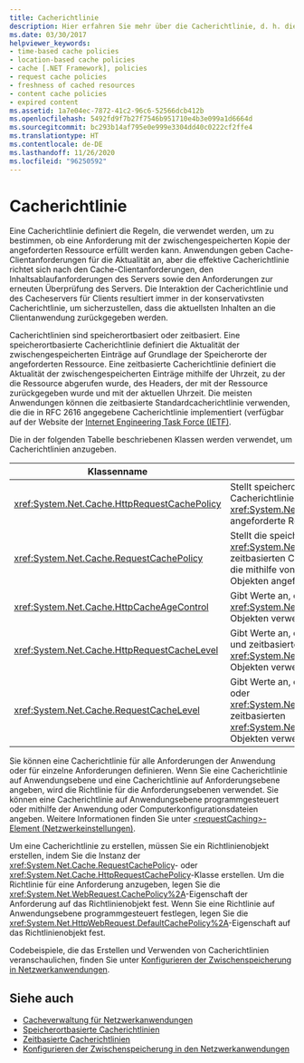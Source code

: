 ```yaml
---
title: Cacherichtlinie
description: Hier erfahren Sie mehr über die Cacherichtlinie, d. h. die Regeln, durch die bestimmt wird, ob eine Anforderung mit der zwischengespeicherten Kopie der angeforderten Ressource erfüllt werden kann.
ms.date: 03/30/2017
helpviewer_keywords:
- time-based cache policies
- location-based cache policies
- cache [.NET Framework], policies
- request cache policies
- freshness of cached resources
- content cache policies
- expired content
ms.assetid: 1a7e04ec-7872-41c2-96c6-52566dcb412b
ms.openlocfilehash: 5492fd9f7b27f7546b951710e4b3e099a1d6664d
ms.sourcegitcommit: bc293b14af795e0e999e3304dd40c0222cf2ffe4
ms.translationtype: HT
ms.contentlocale: de-DE
ms.lasthandoff: 11/26/2020
ms.locfileid: "96250592"
---
```

# <a name="cache-policy"></a>Cacherichtlinie

Eine Cacherichtlinie definiert die Regeln, die verwendet werden, um zu bestimmen, ob eine Anforderung mit der zwischengespeicherten Kopie der angeforderten Ressource erfüllt werden kann. Anwendungen geben Cache-Clientanforderungen für die Aktualität an, aber die effektive Cacherichtlinie richtet sich nach den Cache-Clientanforderungen, den Inhaltsablaufanforderungen des Servers sowie den Anforderungen zur erneuten Überprüfung des Servers. Die Interaktion der Cacherichtlinie und des Cacheservers für Clients resultiert immer in der konservativsten Cacherichtlinie, um sicherzustellen, dass die aktuellsten Inhalten an die Clientanwendung zurückgegeben werden.  
  
 Cacherichtlinien sind speicherortbasiert oder zeitbasiert. Eine speicherortbasierte Cacherichtlinie definiert die Aktualität der zwischengespeicherten Einträge auf Grundlage der Speicherorte der angeforderten Ressource. Eine zeitbasierte Cacherichtlinie definiert die Aktualität der zwischengespeicherten Einträge mithilfe der Uhrzeit, zu der die Ressource abgerufen wurde, des Headers, der mit der Ressource zurückgegeben wurde und mit der aktuellen Uhrzeit. Die meisten Anwendungen können die zeitbasierte Standardcacherichtlinie verwenden, die die in RFC 2616 angegebene Cacherichtlinie implementiert (verfügbar auf der Website der [Internet Engineering Task Force (IETF)](https://www.ietf.org/).  
  
 Die in der folgenden Tabelle beschriebenen Klassen werden verwendet, um Cacherichtlinien anzugeben.  
  
|Klassenname|Beschreibung|  
|----------------|-----------------|  
|<xref:System.Net.Cache.HttpRequestCachePolicy>|Stellt speicherortbasierte und zeitbasierte Cacherichtlinien für mithilfe von <xref:System.Net.HttpWebRequest>-Objekten angeforderte Ressourcen dar.|  
|<xref:System.Net.Cache.RequestCachePolicy>|Stellt die speicherortbasierten oder die <xref:System.Net.Cache.RequestCacheLevel.Default>-zeitbasierten Cacherichtlinien für Ressourcen dar, die mithilfe von <xref:System.Net.WebRequest>-Objekten angefordert werden.|  
|<xref:System.Net.Cache.HttpCacheAgeControl>|Gibt Werte an, die zum Erstellen von zeitbasierten <xref:System.Net.Cache.HttpRequestCachePolicy>-Objekten verwendet werden.|  
|<xref:System.Net.Cache.HttpRequestCacheLevel>|Gibt Werte an, die zum Erstellen von speicherort- und zeitbasierten <xref:System.Net.Cache.HttpRequestCachePolicy>-Objekten verwendet werden.|  
|<xref:System.Net.Cache.RequestCacheLevel>|Gibt Werte an, die zum Erstellen von speicherort- oder <xref:System.Net.Cache.RequestCacheLevel.Default> zeitbasierten <xref:System.Net.Cache.RequestCachePolicy>-Objekten verwendet werden.|  
  
 Sie können eine Cacherichtlinie für alle Anforderungen der Anwendung oder für einzelne Anforderungen definieren. Wenn Sie eine Cacherichtlinie auf Anwendungsebene und eine Cacherichtlinie auf Anforderungsebene angeben, wird die Richtlinie für die Anforderungsebenen verwendet. Sie können eine Cacherichtlinie auf Anwendungsebene programmgesteuert oder mithilfe der Anwendung oder Computerkonfigurationsdateien angeben. Weitere Informationen finden Sie unter [\<requestCaching>-Element (Netzwerkeinstellungen)](../configure-apps/file-schema/network/requestcaching-element-network-settings.md).  
  
 Um eine Cacherichtlinie zu erstellen, müssen Sie ein Richtlinienobjekt erstellen, indem Sie die Instanz der <xref:System.Net.Cache.RequestCachePolicy>- oder <xref:System.Net.Cache.HttpRequestCachePolicy>-Klasse erstellen. Um die Richtlinie für eine Anforderung anzugeben, legen Sie die <xref:System.Net.WebRequest.CachePolicy%2A>-Eigenschaft der Anforderung auf das Richtlinienobjekt fest. Wenn Sie eine Richtlinie auf Anwendungsebene programmgesteuert festlegen, legen Sie die <xref:System.Net.HttpWebRequest.DefaultCachePolicy%2A>-Eigenschaft auf das Richtlinienobjekt fest.  
  
 Codebeispiele, die das Erstellen und Verwenden von Cacherichtlinien veranschaulichen, finden Sie unter [Konfigurieren der Zwischenspeicherung in Netzwerkanwendungen](configuring-caching-in-network-applications.md).  
  
## <a name="see-also"></a>Siehe auch

- [Cacheverwaltung für Netzwerkanwendungen](cache-management-for-network-applications.md)
- [Speicherortbasierte Cacherichtlinien](location-based-cache-policies.md)
- [Zeitbasierte Cacherichtlinien](time-based-cache-policies.md)
- [Konfigurieren der Zwischenspeicherung in den Netzwerkanwendungen](configuring-caching-in-network-applications.md)
